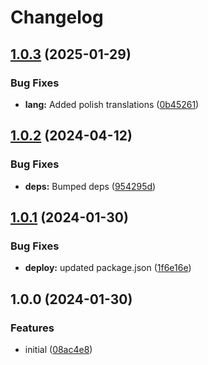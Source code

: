 # Changelog

## [1.0.3](https://github.com/postalsys/joi-messages/compare/v1.0.2...v1.0.3) (2025-01-29)


### Bug Fixes

* **lang:** Added polish translations ([0b45261](https://github.com/postalsys/joi-messages/commit/0b4526114e109fad34afb959c29075f456f54482))

## [1.0.2](https://github.com/postalsys/joi-messages/compare/v1.0.1...v1.0.2) (2024-04-12)


### Bug Fixes

* **deps:** Bumped deps ([954295d](https://github.com/postalsys/joi-messages/commit/954295d4ec76e53817dce8482ec40037b2e815d9))

## [1.0.1](https://github.com/postalsys/joi-messages/compare/v1.0.0...v1.0.1) (2024-01-30)


### Bug Fixes

* **deploy:** updated package.json ([1f6e16e](https://github.com/postalsys/joi-messages/commit/1f6e16e996ed247a347e5ffc6c5dd5c45816a2cc))

## 1.0.0 (2024-01-30)


### Features

* initial ([08ac4e8](https://github.com/postalsys/joi-messages/commit/08ac4e848d2c4a2495515b3807041333583d9f36))

